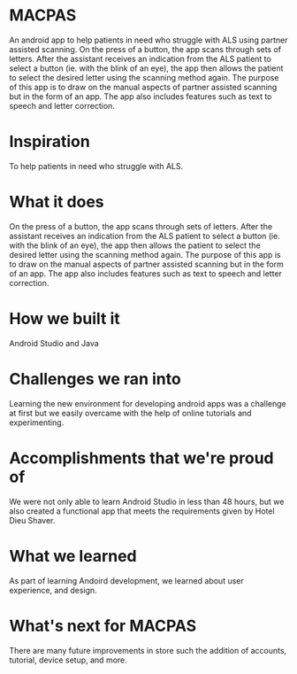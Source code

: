 # MACPAS
An android app to help patients in need who struggle with ALS using partner assisted scanning. On the press of a button, the app scans through sets of letters. After the assistant receives an indication from the ALS patient to select a button (ie. with the blink of an eye), the app then allows the patient to select the desired letter using the scanning method again. The purpose of this app is to draw on the manual aspects of partner assisted scanning but in the form of an app. The app also includes features such as text to speech and letter correction.
# Inspiration
To help patients in need who struggle with ALS.

# What it does
On the press of a button, the app scans through sets of letters. After the assistant receives an indication from the ALS patient to select a button (ie. with the blink of an eye), the app then allows the patient to select the desired letter using the scanning method again. The purpose of this app is to draw on the manual aspects of partner assisted scanning but in the form of an app. The app also includes features such as text to speech and letter correction.

# How we built it
Android Studio and Java

# Challenges we ran into
Learning the new environment for developing android apps was a challenge at first but we easily overcame with the help of online tutorials and experimenting.

# Accomplishments that we're proud of
We were not only able to learn Android Studio in less than 48 hours, but we also created a functional app that meets the requirements given by Hotel Dieu Shaver.

# What we learned
As part of learning Andoird development, we learned about user experience, and design.

# What's next for MACPAS
There are many future improvements in store such the addition of accounts, tutorial, device setup, and more.

